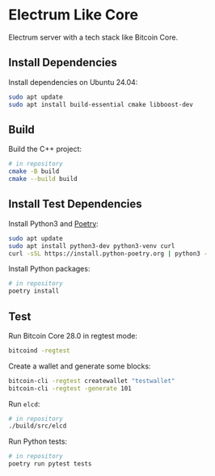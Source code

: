 # Electrum Like Core

Electrum server with a tech stack like Bitcoin Core.

## Install Dependencies

Install dependencies on Ubuntu 24.04:

```bash
sudo apt update
sudo apt install build-essential cmake libboost-dev
```

## Build

Build the C++ project:

```bash
# in repository
cmake -B build
cmake --build build
```

## Install Test Dependencies

Install Python3 and [Poetry](https://python-poetry.org/docs/):

```bash
sudo apt update
sudo apt install python3-dev python3-venv curl
curl -sSL https://install.python-poetry.org | python3 -
```

Install Python packages:

```bash
# in repository
poetry install
```

## Test

Run Bitcoin Core 28.0 in regtest mode:

```bash
bitcoind -regtest
```

Create a wallet and generate some blocks:

```bash
bitcoin-cli -regtest createwallet "testwallet"
bitcoin-cli -regtest -generate 101
```

Run `elcd`:

```bash
# in repository
./build/src/elcd
```

Run Python tests:

```bash
# in repository
poetry run pytest tests
```
